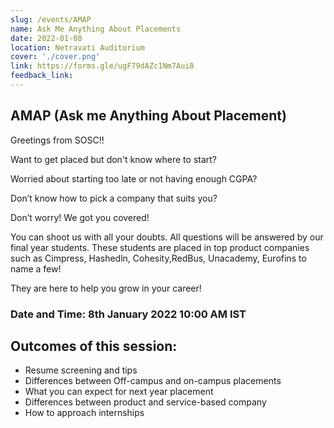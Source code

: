 ```yaml
---
slug: /events/AMAP
name: Ask Me Anything About Placements
date: 2022-01-08
location: Netravati Auditorium
cover: './cover.png'
link: https://forms.gle/ugF79dAZc1Nm7Aui8
feedback_link: 
---
```


## AMAP (Ask me Anything About Placement)

Greetings from SOSC!!

Want to get placed but don't know where to start? 

Worried about starting too late or not having enough CGPA? 

Don’t know how to pick a company that suits you?

Don’t worry! We got you covered!

You can shoot us with all your doubts. All questions will be answered by our final year students. These students are placed in top product companies such as Cimpress, Hashedln, Cohesity,RedBus, Unacademy, Eurofins to name a few!

They are here to help you grow in your career!

### Date and Time: 8th January 2022 10:00 AM IST

## Outcomes of this session:
- Resume screening and tips
- Differences between Off-campus and on-campus placements
- What you can expect for next year placement
- Differences between product and service-based company
- How to approach internships
